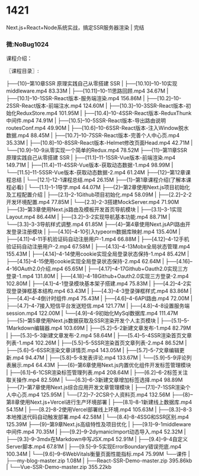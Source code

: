 # 1421
Next.js+React+Node系统实战，搞定SSR服务器渲染 | 完结
### 微:NoBug1024 


课程介绍：

〖课程目录〗:

├──{10}–第10章SSR 原理实践自己从零搭建 SSR
| ├──[10.10]–10-10实现middleware.mp4 83.33M
| ├──[10.11]–10-11思路回顾.mp4 34.67M
| ├──[10.1]–10-1SSR-React版本-服务端渲染.mp4 156.86M
| ├──[10.2]–10-2SSR-React版本-前端注水.mp4 124.60M
| ├──[10.3]–10-3SSR-React版本-初始化ReduxStore.mp4 101.95M
| ├──[10.4]–10-4SSR-React版本-ReduxThunk中间件.mp4 74.91M
| ├──[10.5]–10-5SSR-React版本-导出路由说明routesConf.mp4 49.90M
| ├──[10.6]–10-6SSR-React版本-注入Window脱水数据.mp4 88.45M
| ├──[10.7]–10-7SSR-React版本-完善个人中心页.mp4 35.33M
| ├──[10.8]–10-8SSR-React版本-Helmet修改页面Head.mp4 42.71M
| └──[10.9]–10-9从零实现一个简单的Redux.mp4 78.52M
├──{11}–第11章SSR 原理实践自己从零搭建 SSR
| ├──[11.1]–11-1SSR-Vue版本-前端渲染.mp4 149.71M
| ├──[11.4]–11-4SSR-Vue版本-获取动态数据-1.mp4 98.99M
| └──[11.5]–11-5SSR-Vue版本-获取动态数据-2.mp4 61.24M
├──{12}–第12章课程总结
| └──[12.1]–12-1课程总结.mp4 26.15M
├──{1}–第1章课程介绍(了解本课程必看)
| └──[1.1]–1-1导学.mp4 44.07M
├──{2}–第2章使用Next.js项目初始化及工程配置介绍
| ├──[2.1]–2-1Github项目初始化.mp4 58.09M
| ├──[2.2]–2-2开发环境配置.mp4 77.85M
| └──[2.3]–2-3搭建MockServer.mp4 71.90M
├──{3}–第3章使用Next.js路由及模板开发首页导航模块
| ├──[3.1]–3-1实现Layout.mp4 86.44M
| ├──[3.2]–3-2实现导航基本功能.mp4 88.71M
| └──[3.3]–3-3导航样式调整.mp4 61.85M
├──{4}–第4章使用Next.jsAPI路由开发登录注册模块
| ├──[4.10]–4-10引入typeorm数据库映射.mp4 135.40M
| ├──[4.11]–4-11手机验证码自动注册用户-1.mp4 66.88M
| ├──[4.12]–4-12手机验证码自动注册用户-2.mp4 67.58M
| ├──[4.13]–4-13Mobx全局状态管理.mp4 155.43M
| ├──[4.14]–4-14使用cookie实现全局登录状态保持-1.mp4 85.42M
| ├──[4.15]–4-15使用cookie实现全局登录状态保持-2.mp4 62.64M
| ├──[4.16]–4-16OAuth2.0介绍.mp4 65.65M
| ├──[4.17]–4-17Github+Oauth2.0实现三方登录-1.mp4 131.80M
| ├──[4.18]–4-18Github+Oauth2.0实现三方登录-2.mp4 102.80M
| ├──[4.1]–4-1登录模块基本架子搭建.mp4 75.83M
| ├──[4.2]–4-2实现登录弹框基本结构.mp4 63.43M
| ├──[4.3]–4-3登录弹框样式.mp4 83.86M
| ├──[4.4]–4-4倒计时组件.mp4 75.43M
| ├──[4.6]–4-6API路由.mp4 72.00M
| ├──[4.7]–4-7接入短信平台发送短信.mp4 121.77M
| ├──[4.8]–4-8设置服务端session.mp4 122.00M
| └──[4.9]–4-9初始化MySql数据库.mp4 111.47M
├──{5}–第5章使用Next.js数据获取及SSR渲染开发个人主页模块
| ├──[5.1]–5-1Markdown编辑器.mp4 103.69M
| ├──[5.2]–5-2新建文章发布-1.mp4 82.79M
| ├──[5.3]–5-3新建文章发布-2.mp4 58.64M
| ├──[5.4]–5-4SSR渲染首页文章列表-1.mp4 102.26M
| ├──[5.5]–5-5SSR渲染首页文章列表-2.mp4 86.52M
| ├──[5.6]–5-6SSR渲染文章详情页.mp4 143.05M
| ├──[5.7]–5-7文章编辑更新.mp4 94.47M
| ├──[5.8]–5-8发表评论.mp4 133.67M
| └──[5.9]–5-9评论列表展示.mp4 64.43M
├──{6}–第6章使用Next.js内置优化组件开发标签管理模块
| ├──[6.1]–6-1CSR渲染标签管理列表.mp4 208.64M
| ├──[6.2]–6-2标签关注取关操作.mp4 82.59M
| └──[6.3]–6-3新建文章增加标签选择.mp4 98.89M
├──{7}–第7章使用Next.js综合应用开发文章管理模块
| ├──[7.1]–7-1SSR渲染个人中心页.mp4 125.95M
| └──[7.2]–7-2CSR个人资料页.mp4 132.56M
├──{8}–第8章使用Next.js+Vercel进行生产环境部署
| ├──[8.1]–8-1新建线上数据库.mp4 54.15M
| ├──[8.2]–8-2使用Vercel部署线上环境.mp4 105.63M
| ├──[8.3]–8-3本地推送代码自动触发部署.mp4 42.58M
| └──[8.4]–8-4SSG和SSR区别.mp4 125.39M
├──{9}–第9章Next.js高级特性及项目优化
| ├──[9.1]–9-1middleware中间件.mp4 70.35M
| ├──[9.2]–9-2dymanicImport动态导入.mp4 52.32M
| ├──[9.3]–9-3mdx在Markdown中写JSX.mp4 52.91M
| ├──[9.4]–9-4自定义Server脚本.mp4 67.81M
| ├──[9.5]–9-5实现ErrorBoundary错误兜底.mp4 100.34M
| └──[9.6]–9-6WebVitals衡量页面性能指标.mp4 75.99M
└──课件
| ├──my-blog-master.zip 1.08M
| ├──React-SSR-Demo-master.zip 395.86kb
| └──Vue-SSR-Demo-master.zip 355.22kb
